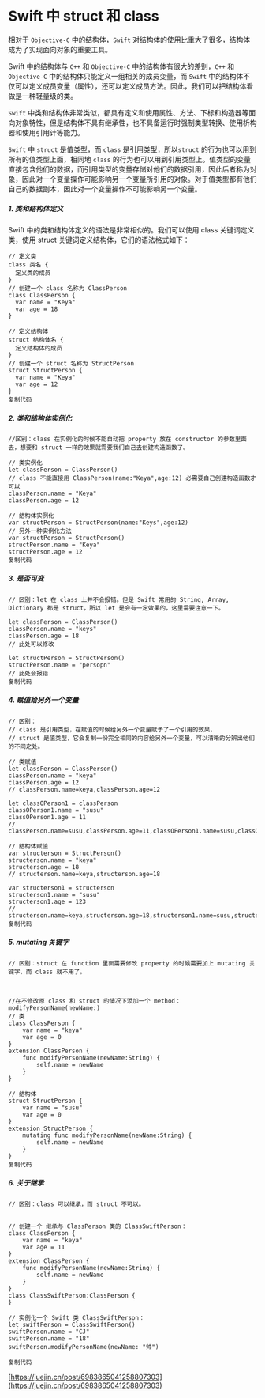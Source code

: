 # Swift 中 struct 和 class
相对于 `Objective-C` 中的结构体，`Swift` 对结构体的使用比重大了很多，结构体成为了实现面向对象的重要工具。

Swift 中的结构体与 `C++` 和 `Objective-C` 中的结构体有很大的差别，`C++` 和 `Objective-C` 中的结构体只能定义一组相关的成员变量，而 `Swift` 中的结构体不仅可以定义成员变量（属性），还可以定义成员方法。因此，我们可以把结构体看做是一种轻量级的类。

`Swift` 中类和结构体非常类似，都具有定义和使用属性、方法、下标和构造器等面向对象特性，但是结构体不具有继承性，也不具备运行时强制类型转换、使用析构器和使用引用计等能力。

`Swift` 中 `struct` 是值类型，而 `class` 是引用类型，所以`struct` 的行为也可以用到所有的值类型上面，相同地 `class` 的行为也可以用到引用类型上。值类型的变量直接包含他们的数据，而引用类型的变量存储对他们的数据引用，因此后者称为对象，因此对一个变量操作可能影响另一个变量所引用的对象。对于值类型都有他们自己的数据副本，因此对一个变量操作不可能影响另一个变量。

##### 1. 类和结构体定义

Swift 中的类和结构体定义的语法是非常相似的。我们可以使用 class 关键词定义类，使用 struct 关键词定义结构体，它们的语法格式如下：

    // 定义类
    class 类名 {
      定义类的成员
    }
    // 创建一个 class 名称为 ClassPerson
    class ClassPerson {
      var name = "Keya"
      var age = 18
    }

    // 定义结构体
    struct 结构体名 {
      定义结构体的成员
    }
    // 创建一个 struct 名称为 StructPerson
    struct StructPerson {
      var name = "Keya"
      var age = 12
    }
    复制代码

##### 2. 类和结构体实例化

    //区别：class 在实例化的时候不能自动把 property 放在 constructor 的参数里面去，想要和 struct 一样的效果就需要我们自己去创建构造函数了。

    // 类实例化
    let classPerson = ClassPerson()
    // class 不能直接用 ClassPerson(name:"Keya",age:12) 必需要自己创建构造函数才可以
    classPerson.name = "Keya"
    classPerson.age = 12

    // 结构体实例化
    var structPerson = StructPerson(name:"Keys",age:12)
    // 另外一种实例化方法
    var structPerson = StructPerson()
    structPerson.name = "Keya"
    structPerson.age = 12
    复制代码

##### 3. 是否可变

    // 区别：let 在 class 上并不会报错。但是 Swift 常用的 String, Array, Dictionary 都是 struct，所以 let 是会有一定效果的，这里需要注意一下。

    let classPerson = ClassPerson()
    classPerson.name = "keys"
    classPerson.age = 18
    // 此处可以修改

    let structPerson = StructPerson()
    structPerson.name = "persopn"
    // 此处会报错
    复制代码

##### 4. 赋值给另外一个变量

    // 区别：
    // class 是引用类型，在赋值的时候给另外一个变量赋予了一个引用的效果，
    // struct 是值类型，它会复制一份完全相同的内容给另外一个变量，可以清晰的分辨出他们的不同之处。

    // 类赋值
    let classPerson = ClassPerson()
    classPerson.name = "keya"
    classPerson.age = 12
    // classPerson.name=keya,classPerson.age=12

    let classOPerson1 = classPerson
    classOPerson1.name = "susu"
    classOPerson1.age = 11
    // classPerson.name=susu,classPerson.age=11,classOPerson1.name=susu,classOPerson1.age=11

    // 结构体赋值
    var structerson = StructPerson()
    structerson.name = "keya"
    structerson.age = 18
    // structerson.name=keya,structerson.age=18 

    var structerson1 = structerson
    structerson1.name = "susu"
    structerson1.age = 123
    // structerson.name=keya,structerson.age=18,structerson1.name=susu,structerson1.age=123
    复制代码

##### 5. mutating 关键字

    // 区别：struct 在 function 里面需要修改 property 的时候需要加上 mutating 关键字，而 class 就不用了。



    //在不修改原 class 和 struct 的情况下添加一个 method：modifyPersonName(newName:)
    // 类
    class ClassPerson {
        var name = "keya"
        var age = 0
    }
    extension ClassPerson {
        func modifyPersonName(newName:String) {
            self.name = newName
        }
    }

    // 结构体
    struct StructPerson {
        var name = "susu"
        var age = 0
    }
    extension StructPerson {
        mutating func modifyPersonName(newName:String) {
            self.name = newName
        }
    }
    复制代码

##### 6. 关于继承

    // 区别：class 可以继承，而 struct 不可以。


    // 创建一个 继承与 ClassPerson 类的 ClassSwiftPerson：
    class ClassPerson {
        var name = "keya"
        var age = 11
    }
    extension ClassPerson {
        func modifyPersonName(newName:String) {
            self.name = newName
        }
    }
    class ClassSwiftPerson:ClassPerson {
    }

    // 实例化一个 Swift 类 ClassSwiftPerson：
    let swiftPerson = ClassSwiftPerson()       
    swiftPerson.name = "CJ"
    swiftPerson.name = "18"
    swiftPerson.modifyPersonName(newName: "帅")

    复制代码

 [https://juejin.cn/post/6983865041258807303](https://juejin.cn/post/6983865041258807303)
